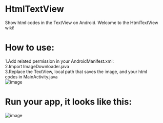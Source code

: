 # HtmlTextView
Show html codes in the TextView on Android.
Welcome to the HtmlTextView wiki!
# How to use:
1.Add related permission in your AndroidManifest.xml:
  <uses-permission android:name="android.permission.INTERNET"/>
  <uses-permission android:name="android.permission.WRITE_EXTERNAL_STORAGE" /><br/>
2.Import ImageDownloader.java<br/>
3.Replace the TextView, local path that saves the image, and your html codes in MainActivity.java<br/>
![image](https://github.com/ITAnt/HtmlTextView/new/master/screenshots/2.png)

# Run your app, it looks like this:

![image](https://github.com/ITAnt/HtmlTextView/new/master/screenshots/1.png)

